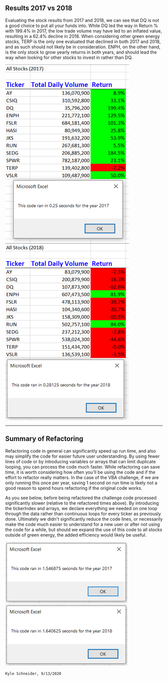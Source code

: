 ## Results 2017 vs 2018
Evaluating the stock results from 2017 and 2018, we can see that DQ is not a good choice to put all your funds into. While DQ led the way in Return % with 199.4% in 2017, the low trade volume may have led to an inflated value, resulting in a 62.4% decline in 2018. When considering other green energy stocks, TERP is the only one evaluated that declined in both 2017 and 2018, and as such should not likely be in consideration. ENPH, on the other hand, is the only stock to grow yearly returns in both years, and should lead the way when looking for other stocks to invest in rather than DQ.

![VBA Challenge 2017](VBA_Challenge_2017.PNG) ![VBA Challenge 2018](VBA_Challenge_2018.PNG)

---

## Summary of Refactoring
Refactoring code in general can significantly speed up run time, and also may simplify the code for easier future user understanding. By using fewer lines of code or by introducing variables or arrays that can limit duplicate looping, you can process the code much faster. While refactoring can save time, it is worth considering how often you'll be using the code and if the effort to refactor really matters. In the case of the VBA challenge, if we are only running this once per year, saving 1 second on run time is likely not a good reason to spend hours refactoring if the original code works.

As you see below, before being refactored the challenge code processed significantly slower (relative to the refactored times above). By introducing the tickerIndex and arrays, we declare everything we needed on one loop through the data rather than continuous loops for every ticker as previously done. Ultimately we didn't significantly reduce the code lines, or necessarily make the code much easier to understand for a new user or after not using the code for a while, but should we expand the use of this code to all stocks outside of green energy, the added efficiency would likely be useful.

![VBA 2017](VBA_2017_Before.PNG) ![VBA 2018](VBA_2018_Before.PNG)

```bash
Kyle Schneider, 9/13/2020
```
